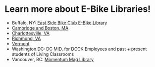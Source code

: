 # Learn more about E-Bike Libraries!

* Buffalo, NY: [East Side Bike Club E-Bike Library](https://www.esbcbuffalo.com/e-bike-library)
* [Cambridge and Boston, MA](https://camberville.ebikelibrary.org/)
* [Charlottesville, VA](https://www.ebikelibrarycville.org/)
* [Richmond, VA](https://www.ebikelibraryrva.org/)
* [Vermont](https://www.localmotion.org/ebikes)
* Washington DC: [DC MID](https://www.dcmid.io/ebikelibrary), for DCCK Employees and past + present students of Living Classrooms
* Vancouver, BC: [Momentum Mag Library](https://ebikelibrary.myturn.com/library/)
